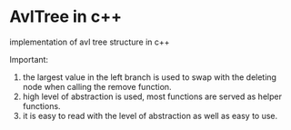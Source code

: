 # AvlTree in c++
implementation of avl tree structure in c++

Important:
1. the largest value in the left branch is used to swap with the deleting node when calling the remove function.
2. high level of abstraction is used, most functions are served as helper functions.
3. it is easy to read with the level of abstraction as well as easy to use.
